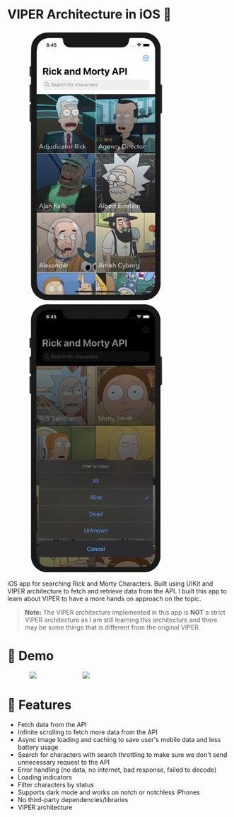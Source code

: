 # VIPER Architecture in iOS 🐍

<p float="left">
  <img src="/Assets/main.png" width="300" height="auto" hspace="50"/>
  <img src="/Assets/filter.png" width="300" height="auto" hspace="50"/>
</p>

iOS app for searching Rick and Morty Characters. Built using UIKit and VIPER architecture to fetch and retrieve data from the API. I built this app to learn about VIPER to have a more hands on approach on the topic.

> **Note:** The VIPER architecture implemented in this app is **NOT** a strict VIPER architecture as I am still learning this architecture and there may be some things that is different from the original VIPER.

# 🎁 Demo

<p float="left">
  <img src="/Assets/infinite-scroll.gif" width="300" height="auto" hspace="50"/>
  <img src="/Assets/search.gif" width="300" height="auto" hspace="50"/>
</p>

# 🍉 Features

- Fetch data from the API
- Infinite scrolling to fetch more data from the API
- Async image loading and caching to save user's mobile data and less battery usage
- Search for characters with search throttling to make sure we don't send unnecessary request to the API
- Error handling (no data, no internet, bad response, failed to decode)
- Loading indicators
- Filter characters by status
- Supports dark mode and works on notch or notchless iPhones
- No third-party dependencies/libraries
- VIPER architecture

